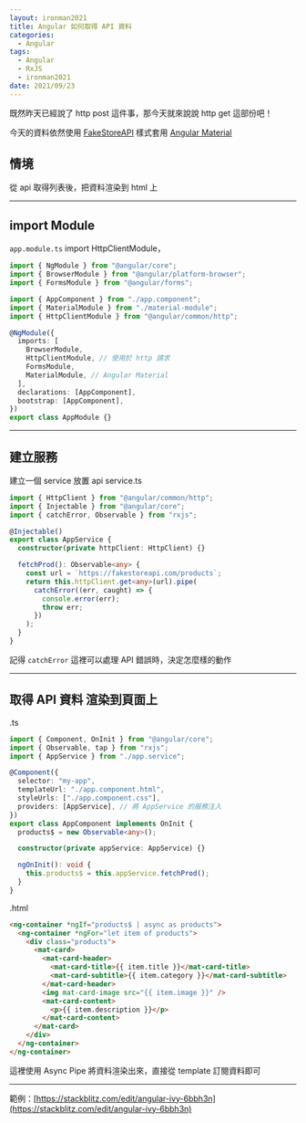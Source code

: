 ```yaml
---
layout: ironman2021
title: Angular 如何取得 API 資料
categories:
  - Angular
tags:
  - Angular
  - RxJS
  - ironman2021
date: 2021/09/23
---
```


既然昨天已經說了 http post 這件事，那今天就來說說 http get 這部份吧！

今天的資料依然使用 [FakeStoreAPI](https://fakestoreapi.com/docs)
樣式套用 [Angular Material](https://material.angular.io/)

## 情境

從 api 取得列表後，把資料渲染到 html 上

---

## import Module

`app.module.ts` import HttpClientModule，

```ts
import { NgModule } from "@angular/core";
import { BrowserModule } from "@angular/platform-browser";
import { FormsModule } from "@angular/forms";

import { AppComponent } from "./app.component";
import { MaterialModule } from "./material-module";
import { HttpClientModule } from "@angular/common/http";

@NgModule({
  imports: [
    BrowserModule,
    HttpClientModule, // 使用於 http 請求
    FormsModule,
    MaterialModule, // Angular Material
  ],
  declarations: [AppComponent],
  bootstrap: [AppComponent],
})
export class AppModule {}
```

---

## 建立服務

建立一個 service 放置 api
service.ts

```ts
import { HttpClient } from "@angular/common/http";
import { Injectable } from "@angular/core";
import { catchError, Observable } from "rxjs";

@Injectable()
export class AppService {
  constructor(private httpClient: HttpClient) {}

  fetchProd(): Observable<any> {
    const url = `https://fakestoreapi.com/products`;
    return this.httpClient.get<any>(url).pipe(
      catchError((err, caught) => {
        console.error(err);
        throw err;
      })
    );
  }
}
```

記得 `catchError` 這裡可以處理 API 錯誤時，決定怎麼樣的動作

---

## 取得 API 資料 渲染到頁面上

.ts

```ts
import { Component, OnInit } from "@angular/core";
import { Observable, tap } from "rxjs";
import { AppService } from "./app.service";

@Component({
  selector: "my-app",
  templateUrl: "./app.component.html",
  styleUrls: ["./app.component.css"],
  providers: [AppService], // 將 AppService 的服務注入
})
export class AppComponent implements OnInit {
  products$ = new Observable<any>();

  constructor(private appService: AppService) {}

  ngOnInit(): void {
    this.products$ = this.appService.fetchProd();
  }
}
```

.html

```html
<ng-container *ngIf="products$ | async as products">
  <ng-container *ngFor="let item of products">
    <div class="products">
      <mat-card>
        <mat-card-header>
          <mat-card-title>{{ item.title }}</mat-card-title>
          <mat-card-subtitle>{{ item.category }}</mat-card-subtitle>
        </mat-card-header>
        <img mat-card-image src="{{ item.image }}" />
        <mat-card-content>
          <p>{{ item.description }}</p>
        </mat-card-content>
      </mat-card>
    </div>
  </ng-container>
</ng-container>
```

這裡使用 Async Pipe 將資料渲染出來，直接從 template 訂閱資料即可

---

範例：[https://stackblitz.com/edit/angular-ivy-6bbh3n](https://stackblitz.com/edit/angular-ivy-6bbh3n)
